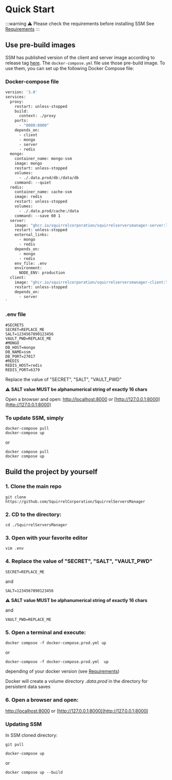 # Quick Start

:::warning ⚠️ Please check the requirements before installing SSM
See [Requirements](/docs/requirements)
:::

## Use pre-build images

SSM has published version of the client and server image according to release tag [here](https://github.com/orgs/SquirrelCorporation/packages?repo_name=SquirrelServersManager).
The `docker-compose.yml` file use those pre-build image. To use them, you can set up the following Docker Compose file:
### Docker-compose file
```dockerfile
version: '3.8'
services:
  proxy:
    restart: unless-stopped
    build:
      context: ./proxy
    ports:
      - "8000:8000"
    depends_on:
      - client
      - mongo
      - server
      - redis
  mongo:
    container_name: mongo-ssm
    image: mongo
    restart: unless-stopped
    volumes:
      - ./.data.prod/db:/data/db
    command: --quiet
  redis:
    container_name: cache-ssm
    image: redis
    restart: unless-stopped
    volumes:
      - ./.data.prod/cache:/data
    command: --save 60 1
  server:
    image: "ghcr.io/squirrelcorporation/squirrelserversmanager-server:latest"
    restart: unless-stopped
    external_links:
      - mongo
      - redis
    depends_on:
      - mongo
      - redis
    env_file: .env
    environment:
      NODE_ENV: production
  client:
    image: "ghcr.io/squirrelcorporation/squirrelserversmanager-client:latest"
    restart: unless-stopped
    depends_on:
      - server
`
```

### .env file
```dotenv
#SECRETS
SECRET=REPLACE_ME
SALT=1234567890123456
VAULT_PWD=REPLACE_ME
#MONGO
DB_HOST=mongo
DB_NAME=ssm
DB_PORT=27017
#REDIS
REDIS_HOST=redis
REDIS_PORT=6379
```
Replace the value of "SECRET", "SALT", "VAULT_PWD"

⚠ **SALT value MUST be alphanumerical string of exactly 16 chars**

Open a browser and open:
[http://localhost:8000](http://localhost:8000) or [http://127.0.0.1:8000](http://127.0.0.1:8000)

### To update SSM, simply
```shell
docker-compose pull
docker-compose up
```
or
```shell
docker compose pull
docker compose up
```
## Build the project by yourself

### 1. Clone the main repo
```shell
git clone https://github.com/SquirrelCorporation/SquirrelServersManager
```
### 2. CD to the directory:
```shell
cd ./SquirrelServersManager
```
### 3. Open with your favorite editor
```shell
vim .env
```
### 4. Replace the value of "SECRET", "SALT", "VAULT_PWD"
```
SECRET=REPLACE_ME
```
and
```
SALT=1234567890123456
```
⚠ **SALT value MUST be alphanumerical string of exactly 16 chars**

and
```
VAULT_PWD=REPLACE_ME
```

### 5. Open a terminal and execute:
```shell
docker compose -f docker-compose.prod.yml up
```
or
```shell
docker-compose -f docker-compose.prod.yml  up
```
depending of your docker version (see [Requirements](/docs/requirements))

Docker will create a volume directory *.data.prod* in the directory for persistent data saves

### 6. Open a browser and open:

[http://localhost:8000](http://localhost:8000) or [http://127.0.0.1:8000](http://127.0.0.1:8000)

### Updating SSM

In SSM cloned directory:

```shell
git pull
```

```shell
docker-compose up
```

or

```shell
docker compose up --build
```
